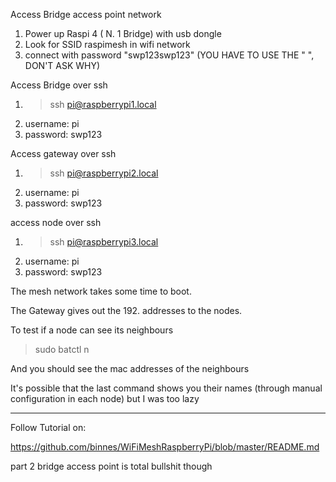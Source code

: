 Access Bridge access point network

1. Power up Raspi 4 ( N. 1 Bridge) with usb dongle
2. Look for SSID raspimesh in wifi network
3. connect with password "swp123swp123" (YOU HAVE TO USE THE " ", DON'T ASK WHY)

Access Bridge over ssh

1. > ssh pi@raspberrypi1.local
2. username: pi
3. password: swp123

Access gateway over ssh

1. > ssh pi@raspberrypi2.local
2. username: pi
3. password: swp123

access node over ssh

1. > ssh pi@raspberrypi3.local
2. username: pi
3. password: swp123

The mesh network takes some time to boot.

The Gateway gives out the 192. addresses to the nodes.

To test if a node can see its neighbours

> sudo batctl n

And you should see the mac addresses of the neighbours

It's possible that the last command shows you their names (through manual configuration in each node) but I was too lazy





-----------------------------------------------------------------------------
Follow Tutorial on:

https://github.com/binnes/WiFiMeshRaspberryPi/blob/master/README.md

part 2 bridge access point is total bullshit though
